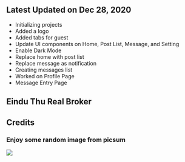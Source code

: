 ## Latest Updated on Dec 28, 2020

- Initializing projects
- Added a logo
- Added tabs for guest
- Update UI components on Home, Post List, Message, and Setting
- Enable Dark Mode
- Replace home with post list
- Replace message as notification
- Creating messages list
- Worked on Profile Page
- Message Entry Page


## Eindu Thu Real Broker


## Credits


### Enjoy some random image from picsum

 <img src="https://picsum.photos/seed/picsum/536/354" />
